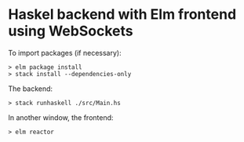 # Haskel backend with Elm frontend using WebSockets

To import packages (if necessary):

```
> elm package install
> stack install --dependencies-only
```

The backend:
```
> stack runhaskell ./src/Main.hs
```

In another window, the frontend:

```
> elm reactor
```
